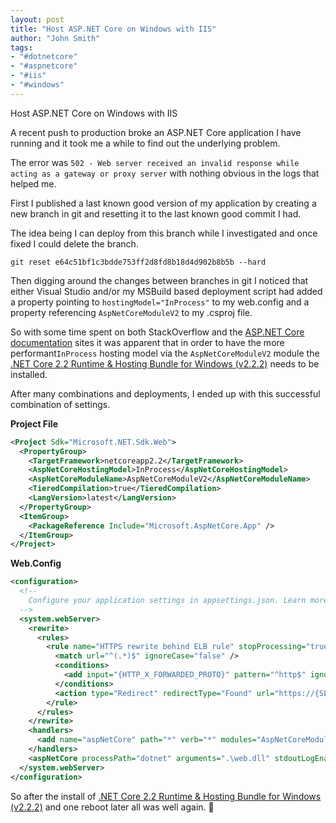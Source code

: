 ```yaml
---
layout: post
title: "Host ASP.NET Core on Windows with IIS"
author: "John Smith"
tags:
- "#dotnetcore"
- "#aspnetcore"
- "#iis"
- "#windows"
---
```


Host ASP.NET Core on Windows with IIS

A recent push to production broke an ASP.NET Core application I have running and it took me a while to find out the underlying problem. 

The error was ```502 - Web server received an invalid response while acting as a gateway or proxy server``` with nothing obvious in the logs that helped me.

First I published a last known good version of my application by creating a new branch in git and resetting it to the last known good commit I had. 

The idea being I can deploy from this branch while I investigated and once fixed I could delete the branch.

```shell
git reset e64c51bf1c3bdde753ff2d8fd8b18d4d902b8b5b --hard
```

Then digging around the changes between branches in git I noticed that either Visual Studio and/or my MSBuild based deployment script had added a property pointing to ```hostingModel="InProcess"``` to my web.config and a property referencing ```AspNetCoreModuleV2``` to my .csproj file. 

So with some time spent on both StackOverflow and the [ASP.NET Core documentation](https://docs.microsoft.com/en-us/aspnet/core/host-and-deploy/aspnet-core-module?view=aspnetcore-2.2) sites it was apparent that in order to have the more performant```InProcess``` hosting model via the ```AspNetCoreModuleV2``` module the [.NET Core 2.2 Runtime & Hosting Bundle for Windows (v2.2.2)](https://dotnet.microsoft.com/download/thank-you/dotnet-runtime-2.2.2-windows-hosting-bundle-installer) needs to be installed.

After many combinations and deployments, I ended up with this successful combination of settings.

**Project File**

```xml
<Project Sdk="Microsoft.NET.Sdk.Web">
  <PropertyGroup>
    <TargetFramework>netcoreapp2.2</TargetFramework>
    <AspNetCoreHostingModel>InProcess</AspNetCoreHostingModel>
    <AspNetCoreModuleName>AspNetCoreModuleV2</AspNetCoreModuleName>      
    <TieredCompilation>true</TieredCompilation>
    <LangVersion>latest</LangVersion>
  </PropertyGroup> 
  <ItemGroup>
    <PackageReference Include="Microsoft.AspNetCore.App" />
  </ItemGroup>   
</Project>
```

**Web.Config**

```xml
<configuration>
  <!--
    Configure your application settings in appsettings.json. Learn more at http://go.microsoft.com/fwlink/?LinkId=786380
  -->
  <system.webServer>
    <rewrite>
      <rules>
        <rule name="HTTPS rewrite behind ELB rule" stopProcessing="true">
          <match url="^(.*)$" ignoreCase="false" />
          <conditions>
            <add input="{HTTP_X_FORWARDED_PROTO}" pattern="^http$" ignoreCase="false" />
          </conditions>
          <action type="Redirect" redirectType="Found" url="https://{SERVER_NAME}{URL}" />
        </rule>
      </rules>
    </rewrite>
    <handlers>
      <add name="aspNetCore" path="*" verb="*" modules="AspNetCoreModuleV2" resourceType="Unspecified" />
    </handlers>
    <aspNetCore processPath="dotnet" arguments=".\web.dll" stdoutLogEnabled="false" stdoutLogFile=".\logs\stdout" forwardWindowsAuthToken="false" hostingModel="InProcess" />
  </system.webServer>
</configuration>
```

So after the install of [.NET Core 2.2 Runtime & Hosting Bundle for Windows (v2.2.2)](https://dotnet.microsoft.com/download/thank-you/dotnet-runtime-2.2.2-windows-hosting-bundle-installer) and one reboot later all was well again.  🙌
